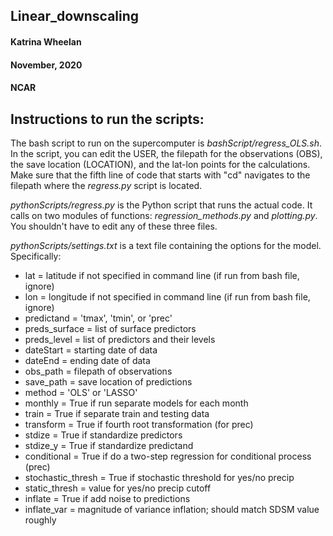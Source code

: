 ## Linear_downscaling

#### Katrina Wheelan
#### November, 2020
#### NCAR

## Instructions to run the scripts:

The bash script to run on the supercomputer is *bashScript/regress_OLS.sh*.
In the script, you can edit the USER, the filepath for the observations (OBS),
the save location (LOCATION), and the lat-lon points for the calculations. 
Make sure that the fifth line of code that starts with "cd" navigates to the 
filepath where the *regress.py* script is located.


*pythonScripts/regress.py* is the Python script that runs the actual code. It calls on two modules
of functions: *regression_methods.py* and *plotting.py*. You shouldn't have to
edit any of these three files.


*pythonScripts/settings.txt* is a text file containing the options for the model.
Specifically:
  - lat = latitude if not specified in command line (if run from bash file, ignore)
  - lon = longitude if not specified in command line (if run from bash file, ignore)
  - predictand = 'tmax', 'tmin', or 'prec'
  - preds_surface = list of surface predictors
  - preds_level = list of predictors and their levels
  - dateStart = starting date of data
  - dateEnd = ending date of data
  - obs_path = filepath of observations
  - save_path = save location of predictions
  - method = 'OLS' or 'LASSO'
  - monthly = True if run separate models for each month
  - train = True if separate train and testing data
  - transform = True if fourth root transformation (for prec)
  - stdize = True if standardize predictors
  - stdize_y = True if standardize predictand
  - conditional = True if do a two-step regression for conditional process (prec)
  - stochastic_thresh = True if stochastic threshold for yes/no precip
  - static_thresh = value for yes/no precip cutoff
  - inflate = True if add noise to predictions
  - inflate_var = magnitude of variance inflation; should match SDSM value roughly
